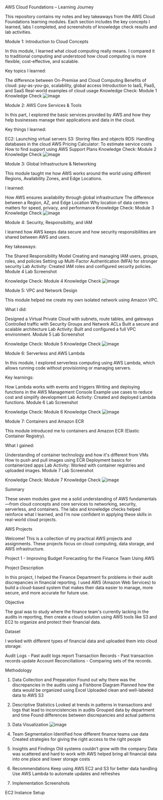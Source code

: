 AWS Cloud Foundations – Learning Journey

This repository contains my notes and key takeaways from the AWS Cloud Foundations learning modules. Each section includes the key concepts I learned, labs I completed, and screenshots of knowledge check results and lab activities.

Module 1: Introduction to Cloud Concepts

In this module, I learned what cloud computing really means. I compared it to traditional computing and understood how cloud computing is more flexible, cost-effective, and scalable.

Key topics I learned:

The difference between On-Premise and Cloud Computing
Benefits of cloud: pay-as-you-go, scalability, global access
Introduction to IaaS, PaaS, and SaaS
Real-world examples of cloud usage
Knowledge Check:
Module 1 Knowledge Check
![image](https://github.com/user-attachments/assets/efe71b27-0274-4c8c-9a35-02cb3dff38d5)

Module 2: AWS Core Services & Tools

In this part, I explored the basic services provided by AWS and how they help businesses manage their applications and data in the cloud.

Key things I learned:

EC2: Launching virtual servers
S3: Storing files and objects
RDS: Handling databases in the cloud
AWS Pricing Calculator: To estimate service costs
How to find support using AWS Support Plans
Knowledge Check:
Module 2 Knowledge Check
![image](https://github.com/user-attachments/assets/c832c262-187d-4ae4-b5c5-b8ba1acc9038)

Module 3: Global Infrastructure & Networking

This module taught me how AWS works around the world using different Regions, Availability Zones, and Edge Locations.

I learned:

How AWS ensures availability through global infrastructure
The difference between a Region, AZ, and Edge Location
Why location of data centers matters for speed, privacy, and performance
Knowledge Check:
Module 3 Knowledge Check
![image](https://github.com/user-attachments/assets/e091322d-17fc-4fdc-b8d7-3eac8a9796ec)

Module 4: Security, Responsibility, and IAM

I learned how AWS keeps data secure and how security responsibilities are shared between AWS and users.

Key takeaways:

The Shared Responsibility Model
Creating and managing IAM users, groups, roles, and policies
Setting up Multi-Factor Authentication (MFA) for stronger security
Lab Activity:
Created IAM roles and configured security policies.
Module 4 Lab Screenshot

Knowledge Check:
Module 4 Knowledge Check
![image](https://github.com/user-attachments/assets/3560ee78-ddb0-40ee-98a9-64f2f437c578)

Module 5: VPC and Network Design

This module helped me create my own isolated network using Amazon VPC.

What I did:

Designed a Virtual Private Cloud with subnets, route tables, and gateways
Controlled traffic with Security Groups and Network ACLs
Built a secure and scalable architecture
Lab Activity:
Built and configured a full VPC environment.
Module 5 Lab Screenshot

Knowledge Check:
Module 5 Knowledge Check
![image](https://github.com/user-attachments/assets/9d27ea9b-5cd1-4c53-bb7e-d9e6d9c4b373)

Module 6: Serverless and AWS Lambda

In this module, I explored serverless computing using AWS Lambda, which allows running code without provisioning or managing servers.

Key learnings:

How Lambda works with events and triggers
Writing and deploying functions in the AWS Management Console
Example use cases to reduce cost and simplify development
Lab Activity:
Created and deployed Lambda functions.
Module 6 Lab Screenshot

Knowledge Check:
Module 6 Knowledge Check
![image](https://github.com/user-attachments/assets/452a5825-6155-4030-98bf-2dd382d2bbaa)

Module 7: Containers and Amazon ECR

This module introduced me to containers and Amazon ECR (Elastic Container Registry).

What I gained:

Understanding of container technology and how it's different from VMs
How to push and pull images using ECR
Deployment basics for containerized apps
Lab Activity:
Worked with container registries and uploaded images.
Module 7 Lab Screenshot

Knowledge Check:
Module 7 Knowledge Check
![image](https://github.com/user-attachments/assets/c1dd70ab-1248-48f5-b640-b9fcc7eed2e7)

Summary


These seven modules gave me a solid understanding of AWS fundamentals—from cloud concepts and core services to networking, security, serverless, and containers. The labs and knowledge checks helped reinforce what I learned, and I'm now confident in applying these skills in real-world cloud projects.




AWS Projects 

Welcome! This is a collection of my practical AWS projects and assignments. These projects focus on cloud computing, data storage, and AWS infrastructure.


Project 1 - Improving Budget Forecasting for the Finance Team Using AWS


Project Description

In this project, I helped the Finance Department fix problems in their audit discrepancies in financial reporting. I used AWS (Amazon Web Services) to build a cloud-based system that makes their data easier to manage, more secure, and more accurate for future use.

Objective

 The goal was to study where the finance team's currently lacking in the audits in reporting, then create a cloud solution using AWS tools like S3 and EC2 to organize and protect their financial data.


 Dataset

 I worked with different types of financial data and uploaded them into cloud storage:

 Audit Logs - Past audit logs report
 Transaction Records - Past transaction records update
 Account Reconciliations - Comparing sets of the records.

 Methodology

1. Data Collection and Preparation
Found out why there was the discrepancies in the audits using a Fishbone Diagram
Planned how the data would be organized using Excel
Uploaded clean and well-labeled data to AWS S3

2. Descriptive Statistics
Looked at trends in patterns in transactions and logs that lead to inconcistencies in audits
Grouped data by department and time
Found differences between discrepancies and actual patterns

3. Data Visualization
![image](https://github.com/user-attachments/assets/71af0497-3a16-40bb-bc16-edef9e123180)

4. Team Segmentation
Identified how different finance teams use data
Created strategies for giving the right access to the right people

5. Insights and Findings
Old systems couldn’t grow with the company
Data was scattered and hard to work with
AWS helped bring all financial data into one place and lower storage costs

6. Recommendations
Keep using AWS EC2 and S3 for better data handling
Use AWS Lambda to automate updates and refreshes

7. Implementation Screenshots

EC2 Instance Setup



